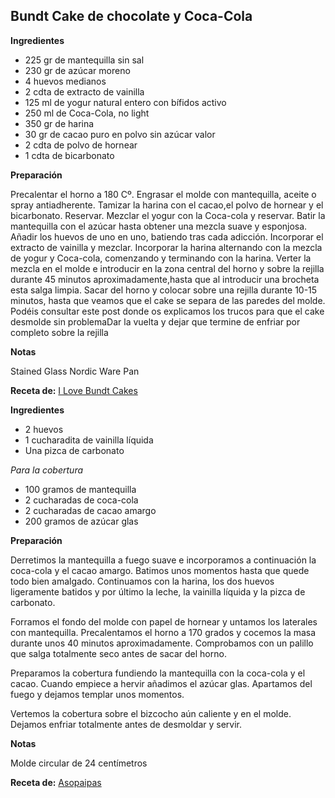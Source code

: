 ## Bundt Cake de chocolate y Coca-Cola

**Ingredientes**

- 225 gr de mantequilla sin sal
- 230 gr de azúcar moreno
- 4 huevos medianos
- 2 cdta de extracto de vainilla
- 125 ml de yogur natural entero con bífidos activo
- 250 ml de Coca-Cola, no light
- 350 gr de harina
- 30 gr de cacao puro en polvo sin azúcar valor
- 2 cdta de polvo de hornear
- 1 cdta de bicarbonato

**Preparación**

Precalentar el horno a 180 Cº.
Engrasar el molde con mantequilla, aceite o spray antiadherente.
Tamizar la harina con el cacao,el polvo de hornear y el bicarbonato. Reservar.
Mezclar el yogur con la Coca-cola y reservar.
Batir la mantequilla con el azúcar hasta obtener una mezcla suave y esponjosa.
Añadir los huevos de uno en uno, batiendo tras cada adicción. Incorporar el extracto de vainilla y mezclar.
Incorporar la harina alternando con la mezcla de yogur y Coca-cola, comenzando y terminando con la harina.
Verter la mezcla en el molde e introducir en la zona central del horno y sobre la rejilla durante 45 minutos aproximadamente,hasta que al introducir una brocheta esta salga limpia.
Sacar del horno y colocar sobre una rejilla durante 10-15 minutos, hasta que veamos que el cake se separa de las paredes del molde. Podéis consultar este post donde os explicamos los trucos para que el cake desmolde sin problemaDar la vuelta y dejar que termine de enfriar por completo sobre la rejilla

**Notas**

Stained Glass Nordic Ware Pan

**Receta de:** [I Love Bundt Cakes](http://ilovebundtcakes.blogspot.com.es/2014/09/coke-chocolate-bundt-cake.html)

**Ingredientes**

- 2 huevos
- 1 cucharadita de vainilla líquida
- Una pizca de carbonato

*Para la cobertura*

- 100 gramos de mantequilla
- 2 cucharadas de coca-cola
- 2 cucharadas de cacao amargo
- 200 gramos de azúcar glas

**Preparación**

Derretimos la mantequilla a fuego suave e incorporamos a continuación la coca-cola y el cacao amargo. Batimos unos momentos hasta que quede todo bien amalgado. Continuamos con la harina, los dos huevos ligeramente batidos y por último la leche, la vainilla líquida y la pizca de carbonato.

Forramos el fondo del molde con papel de hornear y untamos los laterales con mantequilla. Precalentamos el horno a 170 grados y cocemos la masa durante unos 40 minutos aproximadamente. Comprobamos con un palillo que salga totalmente seco antes de sacar del horno.

Preparamos la cobertura fundiendo la mantequilla con la coca-cola y el cacao. Cuando empiece a hervir añadimos el azúcar glas. Apartamos del fuego y dejamos templar unos momentos. 

Vertemos la cobertura sobre el bizcocho aún caliente y en el molde. Dejamos enfriar totalmente antes de desmoldar y servir.

**Notas**

Molde circular de 24 centímetros

**Receta de:** [Asopaipas](http://www.asopaipas.com/2016/06/bizcocho-de-coca-cola-y-chocolate.html)